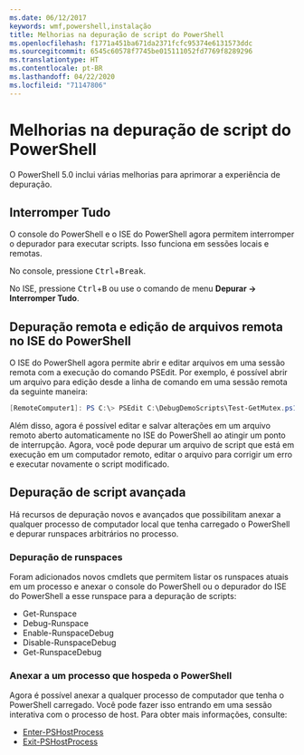 ```yaml
---
ms.date: 06/12/2017
keywords: wmf,powershell,instalação
title: Melhorias na depuração de script do PowerShell
ms.openlocfilehash: f1771a451ba671da2371fcfc95374e6131573ddc
ms.sourcegitcommit: 6545c60578f7745be015111052fd7769f8289296
ms.translationtype: HT
ms.contentlocale: pt-BR
ms.lasthandoff: 04/22/2020
ms.locfileid: "71147806"
---
```

# <a name="improvements-in-powershell-script-debugging"></a>Melhorias na depuração de script do PowerShell

O PowerShell 5.0 inclui várias melhorias para aprimorar a experiência de depuração.

## <a name="break-all"></a>Interromper Tudo

O console do PowerShell e o ISE do PowerShell agora permitem interromper o depurador para executar scripts. Isso funciona em sessões locais e remotas.

No console, pressione <kbd>Ctrl</kbd>+<kbd>Break</kbd>.

No ISE, pressione <kbd>Ctrl</kbd>+<kbd>B</kbd> ou use o comando de menu **Depurar -> Interromper Tudo**.

## <a name="remote-debugging-and-remote-file-editing-in-powershell-ise"></a>Depuração remota e edição de arquivos remota no ISE do PowerShell

O ISE do PowerShell agora permite abrir e editar arquivos em uma sessão remota com a execução do comando PSEdit.
Por exemplo, é possível abrir um arquivo para edição desde a linha de comando em uma sessão remota da seguinte maneira:

```powershell
[RemoteComputer1]: PS C:\> PSEdit C:\DebugDemoScripts\Test-GetMutex.ps1
```

Além disso, agora é possível editar e salvar alterações em um arquivo remoto aberto automaticamente no ISE do PowerShell ao atingir um ponto de interrupção. Agora, você pode depurar um arquivo de script que está em execução em um computador remoto, editar o arquivo para corrigir um erro e executar novamente o script modificado.

## <a name="advanced-script-debugging"></a>Depuração de script avançada

Há recursos de depuração novos e avançados que possibilitam anexar a qualquer processo de computador local que tenha carregado o PowerShell e depurar runspaces arbitrários no processo.

### <a name="runspace-debugging"></a>Depuração de runspaces

Foram adicionados novos cmdlets que permitem listar os runspaces atuais em um processo e anexar o console do PowerShell ou o depurador do ISE do PowerShell a esse runspace para a depuração de scripts:

- Get-Runspace
- Debug-Runspace
- Enable-RunspaceDebug
- Disable-RunspaceDebug
- Get-RunspaceDebug

### <a name="attach-to-process-hosting-powershell"></a>Anexar a um processo que hospeda o PowerShell

Agora é possível anexar a qualquer processo de computador que tenha o PowerShell carregado. Você pode fazer isso entrando em uma sessão interativa com o processo de host. Para obter mais informações, consulte:

- [Enter-PSHostProcess](/powershell/module/Microsoft.PowerShell.Core/Enter-PSHostProcess)
- [Exit-PSHostProcess](/powershell/module/Microsoft.PowerShell.Core/Exit-PSHostProcess)
